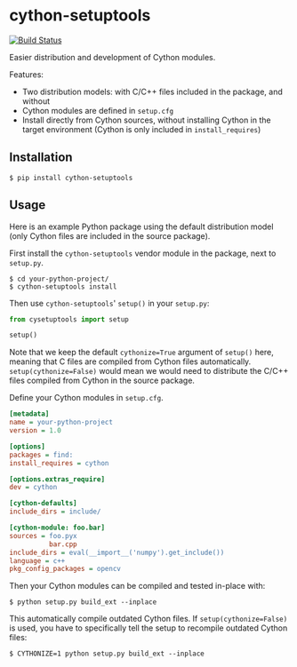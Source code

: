 # cython-setuptools
[![Build Status](https://travis-ci.org/flupke/cython-setuptools.svg?branch=master)](https://travis-ci.org/flupke/cython-setuptools)

Easier distribution and development of Cython modules.

Features:

* Two distribution models: with C/C++ files included in the package, and
  without
* Cython modules are defined in `setup.cfg`
* Install directly from Cython sources, without installing Cython in the target
  environment (Cython is only included in `install_requires`)

## Installation

```shell
$ pip install cython-setuptools
```

## Usage

Here is an example Python package using the default distribution model (only
Cython files are included in the source package).

First install the `cython-setuptools` vendor module in the package, next to
`setup.py`.

```shell
$ cd your-python-project/
$ cython-setuptools install
```

Then use `cython-setuptools`' `setup()` in your `setup.py`:

```python
from cysetuptools import setup

setup()
```

Note that we keep the default `cythonize=True` argument of `setup()` here,
meaning that C files are compiled from Cython files automatically.
`setup(cythonize=False)` would mean we would need to distribute the C/C++ files
compiled from Cython in the source package.

Define your Cython modules in `setup.cfg`.

```ini
[metadata]
name = your-python-project
version = 1.0

[options]
packages = find:
install_requires = cython

[options.extras_require]
dev = cython

[cython-defaults]
include_dirs = include/

[cython-module: foo.bar]
sources = foo.pyx
          bar.cpp
include_dirs = eval(__import__('numpy').get_include())
language = c++
pkg_config_packages = opencv
```

Then your Cython modules can be compiled and tested in-place with:

```shell
$ python setup.py build_ext --inplace
```

This automatically compile outdated Cython files. If `setup(cythonize=False)`
is used, you have to specifically tell the setup to recompile outdated Cython
files:

```shell
$ CYTHONIZE=1 python setup.py build_ext --inplace
```
